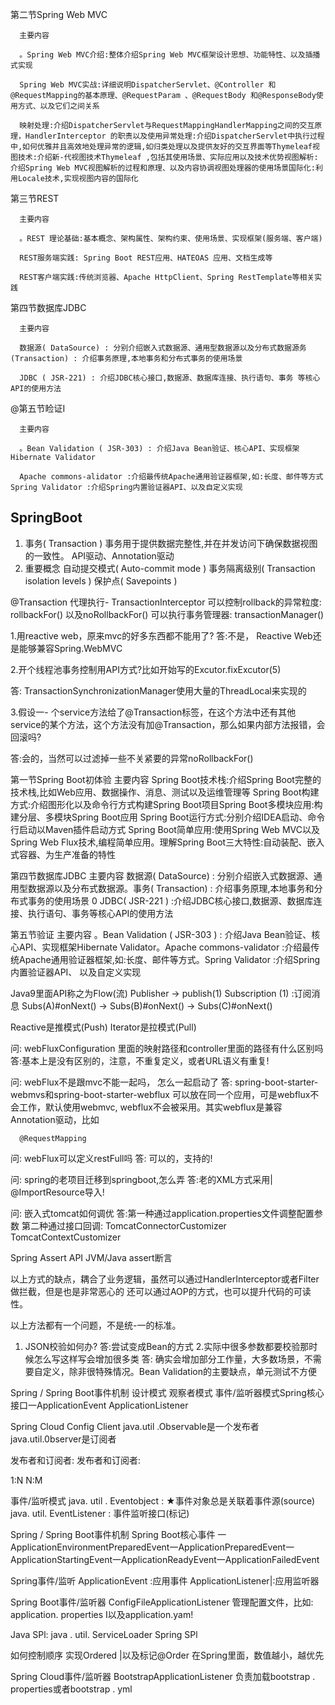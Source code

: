 第二节Spring Web MVC

      主要内容

      。Spring Web MVC介绍:整体介绍Spring Web MVC框架设计思想、功能特性、以及插播式实现

      Spring Web MVC实战:详细说明DispatcherServlet、@Controller 和@RequestMapping的基本原理、@RequestParam 、@RequestBody 和@ResponseBody使用方式、以及它们之间关系

      映射处理:介绍DispatcherServlet与RequestMappingHandlerMapping之间的交互原理，HandlerInterceptor 的职责以及使用异常处理:介绍DispatcherServlet中执行过程中,如何优雅并且高效地处理异常的逻辑,如归类处理以及提供友好的交互界面等Thymeleaf视图技术:介绍新-代视图技术Thymeleaf ,包括其使用场景、实际应用以及技术优势视图解析:介绍Spring Web MVC视图解析的过程和原理、以及内容协调视图处理器的使用场景国际化:利用Locale技术,实现视图内容的国际化

第三节REST

      主要内容

      。REST 理论基础:基本概念、架构属性、架构约束、使用场景、实现框架(服务端、客户端)

      REST服务端实践: Spring Boot REST应用、HATEOAS 应用、文档生成等

      REST客户端实践:传统浏览器、Apache HttpClient、Spring RestTemplate等相关实践

第四节数据库JDBC

      主要内容

      数据源( DataSource) : 分别介绍嵌入式数据源、通用型数据源以及分布式数据源务(Transaction) : 介绍事务原理,本地事务和分布式事务的使用场景

      JDBC ( JSR-221) : 介绍JDBC核心接口,数据源、数据库连接、执行语句、事务 等核心API的使用方法

@第五节睑证I

      主要内容

      。Bean Validation ( JSR-303) : 介绍Java Bean验证、核心API、实现框架Hibernate Validator

      Apache commons-alidator :介绍最传统Apache通用验证器框架,如:长度、邮件等方式Spring Validator :介绍Spring内置验证器API、以及自定义实现

## SpringBoot
1. 事务( Transaction )
事务用于提供数据完整性,并在并发访问下确保数据视图的一致性。
API驱动、Annotation驱动
2.  重要概念
自动提交模式( Auto-commit mode )
事务隔离级别( Transaction isolation levels )
保护点( Savepoints )

@Transaction
代理执行- TransactionInterceptor
可以控制rollback的异常粒度: rollbackFor() 以及noRollbackFor()
可以执行事务管理器: transactionManager()



1.用reactive web，原来mvc的好多东西都不能用了?
答:不是，
Reactive Web还是能够兼容Spring.WebMVC

2.开个线程池事务控制用API方式?比如开始写的Excutor.fixExcutor(5)

答: TransactionSynchronizationManager使用大量的ThreadLocal来实现的

3.假设一- 个service方法给了@Transaction标签，在这个方法中还有其他service的某个方法，这个方法没有加@Transaction，那么如果内部方法报错，会回滚吗?

答:会的，当然可以过滤掉一些不关紧要的异常noRollbackFor()


第一节Spring Boot初体验
主要内容
Spring Boot技术栈:介绍Spring Boot完整的技术栈,比如Web应用、数据操作、消息、测试以及运维管理等
Spring Boot构建方式:介绍图形化以及命令行方式构建Spring Boot项目Spring Boot多模块应用:构建分层、多模块Spring Boot应用
Spring Boot运行方式:分别介绍IDEA启动、命令行启动以Maven插件启动方式
Spring Boot简单应用:使用Spring Web MVC以及Spring Web Flux技术,编程简单应用。理解Spring Boot三大特性:自动装配、嵌入式容器、为生产准备的特性

第四节数据库JDBC
主要内容
数据源( DataSource) : 分别介绍嵌入式数据源、通用型数据源以及分布式数据源。事务( Transaction) : 介绍事务原理,本地事务和分布式事务的使用场景
0 JDBC( JSR-221 ) :介绍JDBC核心接口,数据源、数据库连接、执行语句、事务等核心API的使用方法

第五节验证
主要内容
。Bean Validation ( JSR-303 ) : 介绍Java Bean验证、核心API、实现框架Hibernate Validator。Apache commons-validator :介绍最传统Apache通用验证器框架,如:长度、邮件等方式。Spring Validator :介绍Spring内置验证器API、 以及自定义实现

Java9里面API称之为Flow(流)
Publisher -> publish(1)
Subscription (1) :订阅消息
Subs(A)#onNext() -> Subs(B)#onNext() -> Subs(C)#onNext()

Reactive是推模式(Push)
Iterator是拉模式(Pull)

问: webFluxConfiguration 里面的映射路径和controller里面的路径有什么区别吗
答:基本上是没有区别的，注意，不重复定义，或者URL语义有重复!

问: webFlux不是跟mvc不能一起吗， 怎么一起启动了
答:  spring-boot-starter-webmvs和spring-boot-starter-webflux 可以放在同一个应用，可是webflux不会工作，默认使用webmvc, webflux不会被采用。其实webflux是兼容Annotation驱动，比如

      @RequestMapping

问: webFlux可以定义restFull吗
答:  可以的，支持的!

问: spring的老项目迁移到springboot,怎么弄
答:老的XML方式采用| @ImportResource导入!

问:  嵌入式tomcat如何调优
答:第一种通过application.properties文件调整配置参数
第二种通过接口回调:
TomcatConnectorCustomizer
TomcatContextCustomizer




Spring Assert API
JVM/Java assert断言

以上方式的缺点，耦合了业务逻辑，虽然可以通过HandlerInterceptor或者Filter做拦截，但是也是非常恶心的
还可以通过AOP的方式，也可以提升代码的可读性。

以上方法都有一个问题，不是统-一的标准。


1. JSON校验如何办?
答:尝试变成Bean的方式
2.实际中很多参数都要校验那时候怎么写这样写会增加很多类
答:  确实会增加部分工作量，大多数场景，不需要自定义，除非很特殊情况。Bean Validation的主要缺点，单元测试不方便

Spring / Spring Boot事件机制
设计模式
观察者模式
事件/监听器模式Spring核心接口一ApplicationEvent
ApplicationListener


Spring Cloud Config Client
java.util .Observable是一个发布者
java.util.0bserver是订阅者

发布者和订阅者:
发布者和订阅者:

1:N
N:M

事件/监听模式
java. util . Eventobject :
★事件对象总是关联着事件源(source)
java. util. EventListener :  事件监听接口(标记)

Spring / Spring Boot事件机制
Spring Boot核心事件
一ApplicationEnvironmentPreparedEvent一ApplicationPreparedEvent一ApplicationStartingEvent一ApplicationReadyEvent一ApplicationFailedEvent


Spring事件/监听
ApplicationEvent :应用事件
ApplicationListener|:应用监听器

Spring Boot事件/监听器
ConfigFileApplicationListener
管理配置文件，比如:  application. properties I以及application.yam!

Java SPl: java . util. ServiceLoader
Spring SPl


如何控制顺序
实现Ordered |以及标记@Order
在Spring里面，数值越小，越优先

Spring Cloud事件/监听器
BootstrapApplicationListener
负责加载bootstrap . properties或者bootstrap . yml







